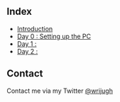 ## Index

- [Introduction](README.md)
- [Day 0 : Setting up the PC](day0.md)
- [Day 1 :]()
- [Day 2 :]()

## Contact
Contact me via my Twitter [@wrijugh](https://twitter.com/wrijugh)